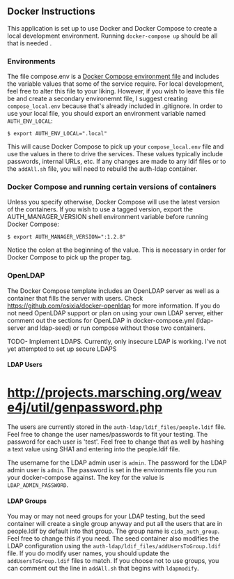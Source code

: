## Docker Instructions

This application is set up to use Docker and Docker Compose to create a local development environment. Running `docker-compose up` should be all that is needed .

### Environments

The file compose.env is a [Docker Compose environment file](https://docs.docker.com/compose/compose-file/#env-file) and includes the variable values that some of the service require. For local development, feel free to alter this file to your liking. However, if you wish to leave this file be and create a secondary environemnt file, I suggest creating `compose_local.env` because that's already included in .gitignore. In order to use your local file, you should export an environment variable named `AUTH_ENV_LOCAL`:

```
$ export AUTH_ENV_LOCAL=".local"
```

This will cause Docker Compose to pick up your `compose_local.env` file and use the values in there to drive the services.  These values typically include passwords, internal URLs, etc. If any changes are made to any ldif files or to the `addAll.sh` file, you will need to rebuild the auth-ldap container.

### Docker Compose and running certain versions of containers

Unless you specify otherwise, Docker Compose will use the latest version of the containers. If you wish to use a tagged version, export the AUTH_MANAGER_VERSION shell environment variable before running Docker Compose:

```
$ export AUTH_MANAGER_VERSION=":1.2.8"
```

Notice the colon at the beginning of the value. This is necessary in order for Docker Compose to pick up the proper tag.

### OpenLDAP

The Docker Compose template includes an OpenLDAP server as well as a container that fills the server with users. Check https://github.com/osixia/docker-openldap for more information. If you do not need OpenLDAP support or plan on using your own LDAP server, either comment out the sections for OpenLDAP in docker-compose.yml (ldap-server and ldap-seed) or run compose without those two containers.

TODO- Implement LDAPS. Currently, only insecure LDAP is working. I've not yet attempted to set up secure LDAPS

#### LDAP Users

# http://projects.marsching.org/weave4j/util/genpassword.php

The users are currently stored in the `auth-ldap/ldif_files/people.ldif` file. Feel free to change the user names/passwords to fit your testing.  The password for each user is 'test'. Feel free to change that as well by hashing a text value using SHA1 and entering into the people.ldif file.

The username for the LDAP admin user is `admin`. The password for the LDAP admin user is `admin`. The password is set in the environments file you run your docker-compose against. The key for the value is `LDAP_ADMIN_PASSWORD`.

#### LDAP Groups

You may or may not need groups for your LDAP testing, but the seed container will create a single group anyway and put all the users that are in people.ldif by default into that group. The group name is `cida_auth_group`. Feel free to change this if you need. The seed container also modifies the LDAP configuration using the `auth-ldap/ldif_files/addUsersToGroup.ldif` file. If you do modify user names, you should update the `addUsersToGroup.ldif` files to match. If you choose not to use groups, you can comment out the line in `addAll.sh` that begins with `ldapmodify`.
